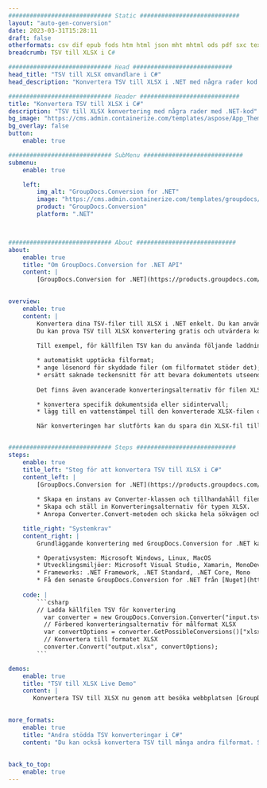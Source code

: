 ```yaml
---
############################# Static ############################
layout: "auto-gen-conversion"
date: 2023-03-31T15:28:11
draft: false
otherformats: csv dif epub fods htm html json mht mhtml ods pdf sxc tex tsv xlam xls xlsb xlsm xlsx xlt xltm xltx xml xps
breadcrumb: TSV till XLSX i C#

############################# Head ############################
head_title: "TSV till XLSX omvandlare i C#"
head_description: "Konvertera TSV till XLSX i .NET med några rader kod. Använd GroupDocs Document Conversion API för att konvertera över 160 filformat."

############################# Header ############################
title: "Konvertera TSV till XLSX i C#"
description: "TSV till XLSX konvertering med några rader med .NET-kod"
bg_image: "https://cms.admin.containerize.com/templates/aspose/App_Themes/V3/images/bg/header1.png"
bg_overlay: false
button:
    enable: true

############################# SubMenu ############################
submenu:
    enable: true

    left:
        img_alt: "GroupDocs.Conversion for .NET"
        image: "https://cms.admin.containerize.com/templates/groupdocs/images/product-logos/90x90-noborder/groupdocs-conversion-net.png"
        product: "GroupDocs.Conversion"
        platform: ".NET"



############################# About ############################
about:
    enable: true
    title: "Om GroupDocs.Conversion for .NET API"
    content: |
        [GroupDocs.Conversion for .NET](https://products.groupdocs.com/conversion/net/) kan användas för att konvertera Microsoft Word, Excel, PowerPoint, PDF, Visio och andra format. GroupDocs.Conversion är ett fristående API som är lämpligt för back-end och interna system där hög prestanda krävs. Det beror inte på någon programvara som Microsoft eller Open Office.
    

overview:
    enable: true
    content: |
        Konvertera dina TSV-filer till XLSX i .NET enkelt. Du kan använda bara ett par C# kodrader i valfri plattform som du vill, som - Windows, Linux, macOS.
        Du kan prova TSV till XLSX konvertering gratis och utvärdera konverteringsresultatens kvalitet. Tillsammans med enkla filkonverteringsscenarier kan du prova mer avancerade alternativ för att ladda källfilen TSV och för att spara resultatet XLSX. 
        
        Till exempel, för källfilen TSV kan du använda följande laddningsalternativ:

        * automatiskt upptäcka filformat;
        * ange lösenord för skyddade filer (om filformatet stöder det);
        * ersätt saknade teckensnitt för att bevara dokumentets utseende.
        
        Det finns även avancerade konverteringsalternativ för filen XLSX:

        * konvertera specifik dokumentsida eller sidintervall;
        * lägg till en vattenstämpel till den konverterade XLSX-filen och många fler.

        När konverteringen har slutförts kan du spara din XLSX-fil till den lokala filsökvägen eller någon tredje parts lagring som FTP, Amazon S3, Google Drive, Dropbox etc. Observera - för att konvertera TSV till {{ TO}} det finns inget behov av någon ytterligare programvara installerad - som MS Office, Open Office, Adobe Acrobat Reader etc.


############################# Steps ############################
steps:
    enable: true
    title_left: "Steg för att konvertera TSV till XLSX i C#"
    content_left: |
        [GroupDocs.Conversion for .NET](https://products.groupdocs.com/conversion/net/) gör det enkelt för utvecklare att konvertera en TSV-fil till XLSX med några rader kod.
        
        * Skapa en instans av Converter-klassen och tillhandahåll filen TSV med den fullständiga sökvägen
        * Skapa och ställ in Konverteringsalternativ för typen XLSX.
        * Anropa Converter.Convert-metoden och skicka hela sökvägen och formatet (XLSX) som en parameter

    title_right: "Systemkrav"
    content_right: |
        Grundläggande konvertering med GroupDocs.Conversion for .NET kan göras med bara några enkla steg. Våra API:er stöds på alla större plattformar och operativsystem. Innan du kör koden nedan, se till att du har följande förutsättningar installerade på ditt system.

        * Operativsystem: Microsoft Windows, Linux, MacOS
        * Utvecklingsmiljöer: Microsoft Visual Studio, Xamarin, MonoDevelop
        * Frameworks: .NET Framework, .NET Standard, .NET Core, Mono
        * Få den senaste GroupDocs.Conversion for .NET från [Nuget](https://www.nuget.org/packages/groupdocs.conversion)
         
    code: |
        ```csharp    
        // Ladda källfilen TSV för konvertering
          var converter = new GroupDocs.Conversion.Converter("input.tsv");
          // Förbered konverteringsalternativ för målformat XLSX
          var convertOptions = converter.GetPossibleConversions()["xlsx"].ConvertOptions;
          // Konvertera till formatet XLSX
          converter.Convert("output.xlsx", convertOptions);
        ```

demos:
    enable: true
    title: "TSV till XLSX Live Demo"
    content: |
       Konvertera TSV till XLSX nu genom att besöka webbplatsen [GroupDocs.Conversion App](https://products.groupdocs.app/conversion/family). Onlinedemo har följande fördelar
          

more_formats:
    enable: true
    title: "Andra stödda TSV konverteringar i C#"
    content: "Du kan också konvertera TSV till många andra filformat. Se listan nedan."
       
       
back_to_top:
    enable: true
---
```

